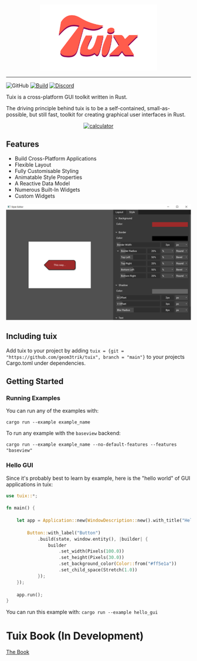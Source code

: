 <p align="center"><img src="https://github.com/geom3trik/tuix/blob/main/docs/tuix-logo.png" width="320" height="180" alt="logo"></p>

---

![GitHub](https://img.shields.io/github/license/geom3trik/tuix)
[![Build](https://github.com/geom3trik/tuix/actions/workflows/build.yml/badge.svg?branch=main)](https://github.com/geom3trik/tuix/actions/workflows/build.yml)
[![Discord](https://img.shields.io/discord/791142189005537332.svg?label=&logo=discord&logoColor=ffffff&color=7389D8&labelColor=6A7EC2)](https://discord.gg/aNkTPsRm2w)

Tuix is a cross-platform GUI toolkit written in Rust.

The driving principle behind tuix is to be a self-contained, small-as-possible, but still fast, toolkit for creating graphical user interfaces in Rust. 

<p align="center"><a href="https://github.com/geom3trik/tuix/blob/main/examples/calculator.rs"><img src="https://github.com/geom3trik/tuix/blob/main/docs/calculator.png" alt="calculator"></a></p>

## Features

 - Build Cross-Platform Applications
 - Flexible Layout
 - Fully Customisable Styling
 - Animatable Style Properties
 - A Reactive Data Model
 - Numerous Built-In Widgets
 - Custom Widgets

<p align="center"><a href="https://github.com/geom3trik/tuix/blob/main/examples/editor.rs"><img src="https://github.com/geom3trik/tuix/blob/main/docs/editor.png" alt="editor"></a></p>

## Including tuix
 
Add tuix to your project by adding `tuix = {git = "https://github.com/geom3trik/tuix", branch = "main"}` to your projects Cargo.toml under dependencies. 

## Getting Started

### Running Examples

You can run any of the examples with:
```
cargo run --example example_name
```
To run any example with the `baseview` backend:
```
cargo run --example example_name --no-default-features --features "baseview"
```

### Hello GUI
Since it's probably best to learn by example, here is the "hello world" of GUI applications in tuix:

```Rust
use tuix::*;

fn main() {

    let app = Application::new(WindowDescription::new().with_title("Hello GUI"), |state, window| {
        
        Button::with_label("Button")
            .build(state, window.entity(), |builder| {
                builder
                    .set_width(Pixels(100.0))
                    .set_height(Pixels(30.0))
                    .set_background_color(Color::from("#ff5e1a"))
                    .set_child_space(Stretch(1.0))
            });
    });

    app.run();
}
```

You can run this example with: ```cargo run --example hello_gui```

# Tuix Book (In Development)
[The Book](https://geom3trik.github.io/tuix-book/)


